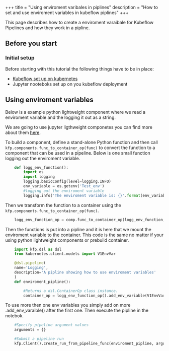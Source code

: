 +++
title = "Using enviroment varibales in piplines"
description = "How to set and use enviroment variables in kubeflow piplines"
+++

This page describes how to create a enviroment varaibale for Kubeflow Pipelines 
and how they work in a pipline. 

## Before you start

### Initial setup
Before starting with this tutorial the following things have to be in place: 
- [Kubeflow set up on kubernetes](https://www.kubeflow.org/docs/gke/deploy/deploy-cli/)
- Jupyter nooteboks set up on you kubeflow deployment


## Using enviroment variables 

Below is a example python lightweight component where we read a enviroment
variable and the logging it out as a string. 

We are going to use jupyter ligthweight componetes you can find more about them 
[here](https://www.kubeflow.org/docs/pipelines/sdk/lightweight-python-components/).

To build a component, define a stand-alone Python function and then call 
`kfp.components.func_to_container_op(func)` to convert the function to a 
component that can be used in a pipeline. Below is one small function logging 
out the enviroment variable.

```python
    def logg_env_function():
        import os
        import logging
        logging.basicConfig(level=logging.INFO)
        env_variable = os.getenv('Test_env')
        #logging out the enviroment variable
        logging.info('The enviroment variable is: {}'.format(env_variable))
```

Then we transform the function to a container using the 
`kfp.components.func_to_container_op(func)`.  
```python
    logg_env_function_op = comp.func_to_container_op(logg_env_function, base_image='tensorflow/tensorflow:1.11.0-py3')
```

Then the functions is put into a pipline and  it is here that we mount the 
enviroment variable to the container. This code is the same no matter if your
using python lightweight components or prebuild container. 
```python
    import kfp.dsl as dsl
    from kubernetes.client.models import V1EnvVar

    @dsl.pipeline(
    name='Logging',
    description='A pipline showing how to use enviroment variables'
    )
    def enviroment_pipline():

        #Returns a dsl.ContainerOp class instance. 
        container_op = logg_env_function_op().add_env_variable(V1EnvVar(name='Test_env', value='env_variable')) 
```

To use more then one env variables you simply add on more .add_env_varaible()
after the first one. Then execute the pipline in the notebok. 

```python
    #Specify pipeline argument values
    arguments = {}

    #Submit a pipeline run
    kfp.Client().create_run_from_pipeline_func(enviroment_pipline, arguments=arguments)
```